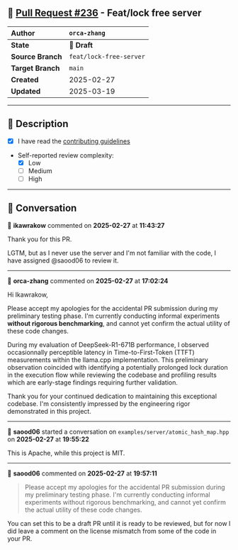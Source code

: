 ## 🔀 [Pull Request #236](https://github.com/ikawrakow/ik_llama.cpp/pull/236) - Feat/lock free server

| **Author** | `orca-zhang` |
| :--- | :--- |
| **State** | 📝 **Draft** |
| **Source Branch** | `feat/lock-free-server` |
| **Target Branch** | `main` |
| **Created** | 2025-02-27 |
| **Updated** | 2025-03-19 |

---

## 📄 Description

- [x] I have read the [contributing guidelines](https://github.com/ggerganov/llama.cpp/blob/master/CONTRIBUTING.md)
- Self-reported review complexity:
  - [x] Low
  - [ ] Medium
  - [ ] High

---

## 💬 Conversation

👤 **ikawrakow** commented on **2025-02-27** at **11:43:27**

Thank you for this PR.

LGTM, but as I never use the server and I'm not familiar with the code, I have assigned @saood06 to review it.

---

👤 **orca-zhang** commented on **2025-02-27** at **17:02:24**

Hi Ikawrakow,

Please accept my apologies for the accidental PR submission during my preliminary testing phase. I'm currently conducting informal experiments **without rigorous benchmarking**, and cannot yet confirm the actual utility of these code changes.

During my evaluation of DeepSeek-R1-671B performance, I observed occasionnally perceptible latency in Time-to-First-Token (TTFT) measurements within the llama.cpp implementation. This preliminary observation coincided with identifying a potentially prolonged lock duration in the execution flow while reviewing the codebase and profiling results which are early-stage findings requiring further validation.

Thank you for your continued dedication to maintaining this exceptional codebase. I'm consistently impressed by the engineering rigor demonstrated in this project.

---

👤 **saood06** started a conversation on `examples/server/atomic_hash_map.hpp` on **2025-02-27** at **19:55:22**

This is Apache, while this project is MIT.

---

👤 **saood06** commented on **2025-02-27** at **19:57:11**

>Please accept my apologies for the accidental PR submission during my preliminary testing phase. I'm currently conducting informal experiments without rigorous benchmarking, and cannot yet confirm the actual utility of these code changes.

You can set this to be a draft PR until it is ready to be reviewed, but for now I did leave a comment on the license mismatch from some of the code in your PR.